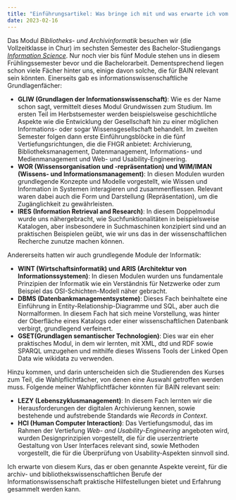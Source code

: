 ```yaml
---
title: "Einführungsartikel: Was bringe ich mit und was erwarte ich vom Kurs"
date: 2023-02-16
---
```

Das Modul *Bibliotheks- und Archivinformatik* besuchen wir (die Vollzeitklasse in Chur) im sechsten Semester des Bachelor-Studiengangs [*Information Science*](https://www.fhgr.ch/studium/bachelorangebot/wirtschaft-und-dienstleistung/information-science/). Nur noch vier bis fünf Module stehen uns in diesem Frühlingssemester bevor und die Bachelorarbeit. Dementsprechend liegen schon viele Fächer hinter uns, einige davon solche, die für BAIN relevant sein könnten. Einerseits gab es informationswissenschaftliche Grundlagenfächer:

- **GLIW (Grundlagen der Informationswissenschaft)**: Wie es der Name schon sagt, vermittelt dieses Modul Grundwissen zum Studium. Im ersten Teil im Herbstsemester werden beispielsweise geschichtliche Aspekte wie die Entwicklung der Gesellschaft hin zu einer möglichen Informations- oder sogar Wissensgesellschaft behandelt. Im zweiten Semester folgen dann erste Einführungsblöcke in die fünf Vertiefungsrichtungen, die die FHGR anbietet: Archivierung, Bibliotheksmanagement, Datenmanagement, Informations- und Medienmanagement und Web- und Usability-Engineering.
- **WOR (Wissensorganisation und -repräsentation) und WIM/IMAN (Wissens- und Informationsmanagement)**: In diesen Modulen wurden grundlegende Konzepte und Modelle vorgestellt, wie Wissen und Information in Systemen interagieren und zusammenfliessen. Relevant waren dabei auch die Form und Darstellung (Repräsentation), um die Zugänglichkeit zu gewährleisten.
- **IRES (Information Retrieval and Research)**: In diesem Doppelmodul wurde uns nähergebracht, wie Suchfunktionalitäten in beispielsweise Katalogen, aber insbesondere in Suchmaschinen konzipiert sind und an praktischen Beispielen geübt, wie wir uns das in der wissenschaftlichen Recherche zunutze machen können.

Andererseits hatten wir auch grundlegende Module der Informatik:

- **WINT (Wirtschaftsinformatik) und ARIS (Architektur von Informationssystemen)**: In diesen Modulen wurden uns fundamentale Prinzipien der Informatik wie ein Verständnis für Netzwerke oder zum Beispiel das OSI-Schichten-Modell näher gebracht.
- **DBMS (Datenbankmanagementsysteme)**: Dieses Fach beinhaltete eine Einführung in Entity-Relationship-Diagramme und SQL, aber auch die Normalformen. In diesem Fach hat sich meine Vorstellung, was hinter der Oberfläche eines Katalogs oder einer wissenschaftlichen Datenbank verbirgt, grundlegend verfeinert.
- **GSET(Grundlagen semantischer Technologien)**: Dies war ein eher praktisches Modul, in dem wir lernten, mit XML, dtd und RDF sowie SPARQL umzugehen und mithilfe dieses Wissens Tools der Linked Open Data wie wikidata zu verwenden.

Hinzu kommen, und darin unterscheiden sich die Studierenden des Kurses zum Teil, die Wahlpflichtfächer, von denen eine Auswahl getroffen werden muss. Folgende meiner Wahlpflichtfächer könnten für BAIN relevant sein:

- **LEZY (Lebenszyklusmanagement)**: In diesem Fach lernten wir die Herausforderungen der digitalen Archivierung kennen, sowie bestehende und aufstrebende Standards wie *Records in Context*.
- **HCI (Human Computer Interaction)**: Das Vertiefungsmodul, das im Rahmen der Vertiefung *Web- and Usability-Engineering* angeboten wird, wurden Designprinzipien vorgestellt, die für die userzentrierte Gestaltung von User Interfaces relevant sind, sowie Methoden vorgestellt, die für die Überprüfung von Usability-Aspekten sinnvoll sind.

Ich erwarte von diesem Kurs, das er oben genannte Aspekte vereint, für die archiv- und bibliothekswissenschaftlichen Berufe der Informationswissenschaft praktische Hilfestellungen bietet und Erfahrung gesammelt werden kann.
